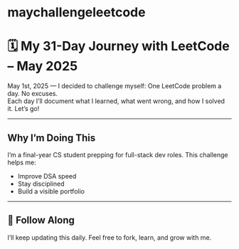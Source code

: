 # maychallengeleetcode
# 🗓️ My 31-Day Journey with LeetCode – May 2025

May 1st, 2025 — I decided to challenge myself: One LeetCode problem a day. No excuses.  
Each day I’ll document what I learned, what went wrong, and how I solved it. Let’s go!

---

## Why I’m Doing This

I’m a final-year CS student prepping for full-stack dev roles. This challenge helps me:

- Improve DSA speed
- Stay disciplined
- Build a visible portfolio

---

## 📌 Follow Along

I’ll keep updating this daily. Feel free to fork, learn, and grow with me.
